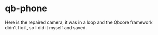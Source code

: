# qb-phone
Here is the repaired camera, it was in a loop and the Qbcore framework didn't fix it, so I did it myself and saved.
